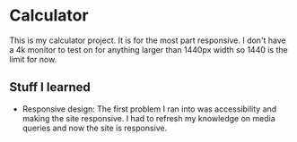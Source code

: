 # Calculator 

This is my calculator project. It is for the most part responsive. I don't have a 4k monitor to test on for anything larger than 1440px width so 1440 is the limit for now.

## Stuff I learned

- Responsive design: The first problem I ran into was accessibility and making the site responsive. I had to refresh my knowledge on media queries and now the site is responsive.
